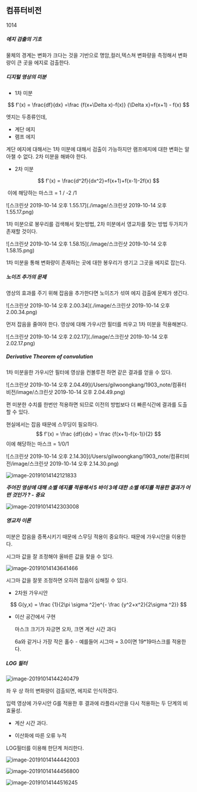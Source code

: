 ## 컴퓨터비전

1014

##### 에지 검출의 기초

물체의 경계는 변화가 크다는 것을 기반으로 명암,컬러,텍스쳐 변화량을 측정해서 변화량이 큰 곳을 에지로 검출한다.

##### 디지털 영상의 미분

- 1차 미분

$$
f'(x) = \frac{df}{dx} =\frac {f(x+\Delta x)-f(x)} {\Delta x}=f(x+1) - f(x)
$$



엣지는 두종류인데, 

- 계단 에지
- 램프 에지

계단 에지에 대해서는 1차 미분에 대해서 검출이 가능하지만 램프에지에 대한 변화는 알아챌 수 없다. 2차 미분을 해봐야 한다. 

- 2차 미분

$$
f'(x) = \frac{d^2f}{dx^2}=f(x+1)+f(x-1)-2f(x)
$$

​	이에 해당하는 마스크 = 1 / -2 /1

![스크린샷 2019-10-14 오후 1.55.17](./image/스크린샷 2019-10-14 오후 1.55.17.png)

1차 미분으로 봉우리를 검색해서 찾는방법, 2차 미분에서 영교차를 찾는 방법 두가지가 존재할 것이다.

![스크린샷 2019-10-14 오후 1.58.15](./image/스크린샷 2019-10-14 오후 1.58.15.png)

1차 미분을 통해 변화량이 존재하는 곳에 대한 봉우리가 생기고 그곳을 에지로 잡는다.

##### 노이즈 추가의 문제

영상의 효과를 주기 위해 잡음을 추가한다면 노이즈가 섞여 에지 검출에 문제가 생긴다.

![스크린샷 2019-10-14 오후 2.00.34](./image/스크린샷 2019-10-14 오후 2.00.34.png)

먼저 잡음을 줄여야 한다. 영상에 대해 가우시안 필터를 씌우고 1차 미분을 적용해본다.

![스크린샷 2019-10-14 오후 2.02.17](./image/스크린샷 2019-10-14 오후 2.02.17.png)

##### Derivative Theorem of convolution

1차 미분을한 가우시안 필터에 영상을 컨볼루젼 하면 같은 결과를 얻을 수 있다.

![스크린샷 2019-10-14 오후 2.04.49](/Users/gilwoongkang/1903_note/컴퓨터비전/image/스크린샷 2019-10-14 오후 2.04.49.png)

편 미분한 수치를 한번만 적용하면 되므로 이전의 방법보다 더 빠른식간에 결과를 도출 할 수 있다.

현실에서는 잡음 때문에 스무딩이 필요하다. 
$$
f'(x) = \frac {df}{dx} = \frac {f(x+1)-f(x-1)}{2}
$$
이에 해당하는 마스크 = 1/0/1

![스크린샷 2019-10-14 오후 2.14.30](/Users/gilwoongkang/1903_note/컴퓨터비전/image/스크린샷 2019-10-14 오후 2.14.30.png)

![image-20191014142121833](image/image-20191014142121833.png)

***주어진 영상에 대해 소벨 에지를 적용해서 5 바이 3에 대한 소벨 에지를 적용한 결과가 어떤 것인가 ? - 중요***

![image-20191014142303008](image/image-20191014142303008.png)

##### 영교차 이론

미분은 잡음을 증폭시키기 때문에 스무딩 적용이 중요하다. 때문에 가우시안을 이용한다.

시그마 값을 잘 조정해야 올바른 값을 찾을 수 있다.

![image-20191014143641466](image/image-20191014143641466.png)

시그마 값을 잘못 조정하면 오히려 잡음이 심해질 수 있다.

- 2차원 가우시안

$$
G(y,x) = \frac {1}{2\pi \sigma ^2}e^{- \frac {y^2+x^2}{2\sigma ^2}}
$$

- 이산 공간에서 구현

  마스크 크기가 자긍면 오차, 크면 계산 시간 과다

  6a와 같거나 가장 작은 홀수 - 예를들어 시그마 = 3.0이면 19*19마스크를 적용한다.

##### LOG 필터

![image-20191014144240479](image/image-20191014144240479.png)

좌 우 상 하의 변화량이 검출되면, 에지로 인식하겠다.

입력 영상에 가우시안 G를 적용한 후 결과에 라플라시안을 다시 적용하는 두 단계의 비효율성.

- 계산 시간 과다.

- 이산화에 따른 오류 누적

LOG필터를 이용해 한단계 처리한다.

![image-20191014144442003](image/image-20191014144442003.png)

![image-20191014144456800](image/image-20191014144456800.png)

![image-20191014144516245](image/image-20191014144516245.png)

